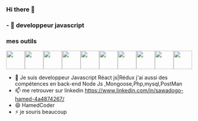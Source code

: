 ### Hi there 👋
### - 🌱 developpeur javascript
###  mes outils
  <div style="display:flex">
   <img src="https://cdn.jsdelivr.net/gh/devicons/devicon/icons/javascript/javascript-original.svg" width="50px" height="50px" />
  <img src="https://cdn.jsdelivr.net/gh/devicons/devicon/icons/react/react-original.svg" width="50px" height="50px" />
  <img src="https://cdn.jsdelivr.net/gh/devicons/devicon/icons/redux/redux-original.svg"  width="50px" height="50px" />
  <img src="https://cdn.jsdelivr.net/gh/devicons/devicon/icons/css3/css3-original.svg"  width="50px" height="50px" />
   <img src="https://cdn.jsdelivr.net/gh/devicons/devicon/icons/html5/html5-original.svg" width="50px" height="50px"   />
      <img src="https://cdn.jsdelivr.net/gh/devicons/devicon/icons/php/php-original.svg"  width="50px" height="50px" />
       <img src="https://cdn.jsdelivr.net/gh/devicons/devicon/icons/mysql/mysql-original.svg"  width="50px" height="50px" />
       <img src="https://cdn.jsdelivr.net/gh/devicons/devicon/icons/nodejs/nodejs-original-wordmark.svg"  width="50px" height="50px" />
      <img src="https://cdn.jsdelivr.net/gh/devicons/devicon/icons/mongodb/mongodb-original.svg"  width="50px" height="50px" />
     <img src="https://cdn.jsdelivr.net/gh/devicons/devicon/icons/java/java-original.svg"  width="50px" height="50px" />
                   
  </div>


- 💬 Je suis developpeur Javascript Réact js|Rédux j'ai aussi des compétences en back-end Node Js ,Mongoose,Php,mysql,PostMan
- 📫 me retrouver sur linkedin https://www.linkedin.com/in/sawadogo-hamed-4a4874267/
- 😄 HamedCoder
- ⚡ je souris beaucoup

